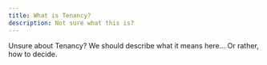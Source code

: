 ```yaml
---
title: What is Tenancy?
description: Not sure what this is?
---
```


Unsure about Tenancy? We should describe what it means here… Or rather, how to decide.